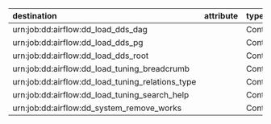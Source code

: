 | destination                                      | attribute   | type     | source                 |
|:-------------------------------------------------|:------------|:---------|:-----------------------|
| urn:job:dd:airflow:dd_load_dds_dag               |             | Contains | urn:tree_node:etl_dags |
| urn:job:dd:airflow:dd_load_dds_pg                |             | Contains | urn:tree_node:etl_dags |
| urn:job:dd:airflow:dd_load_dds_root              |             | Contains | urn:tree_node:etl_dags |
| urn:job:dd:airflow:dd_load_tuning_breadcrumb     |             | Contains | urn:tree_node:etl_dags |
| urn:job:dd:airflow:dd_load_tuning_relations_type |             | Contains | urn:tree_node:etl_dags |
| urn:job:dd:airflow:dd_load_tuning_search_help    |             | Contains | urn:tree_node:etl_dags |
| urn:job:dd:airflow:dd_system_remove_works        |             | Contains | urn:tree_node:etl_dags |